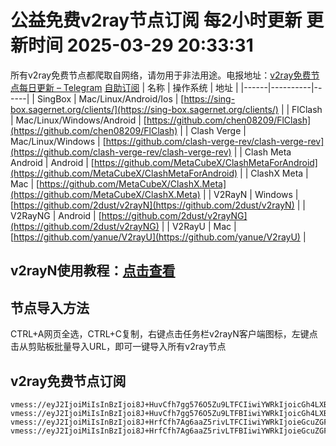# 公益免费v2ray节点订阅 每2小时更新 更新时间 2025-03-29 20:33:31
所有v2ray免费节点都爬取自网络，请勿用于非法用途。电报地址：[v2ray免费节点每日更新 – Telegram](https://t.me/just_do_chat) 
[自助订阅](https://share.colors.nyc.mn/)
| 名称 | 操作系统 | 地址 |
|------|----------|------|
| SingBox | Mac/Linux/Android/Ios | [https://sing-box.sagernet.org/clients/](https://sing-box.sagernet.org/clients/) |
| FlClash | Mac/Linux/Windows/Android | [https://github.com/chen08209/FlClash](https://github.com/chen08209/FlClash) |
| Clash Verge | Mac/Linux/Windows | [https://github.com/clash-verge-rev/clash-verge-rev](https://github.com/clash-verge-rev/clash-verge-rev) |
| Clash Meta Android | Android | [https://github.com/MetaCubeX/ClashMetaForAndroid](https://github.com/MetaCubeX/ClashMetaForAndroid) |
| ClashX Meta | Mac | [https://github.com/MetaCubeX/ClashX.Meta](https://github.com/MetaCubeX/ClashX.Meta) |
| V2RayN | Windows | [https://github.com/2dust/v2rayN](https://github.com/2dust/v2rayN) |
| V2RayNG | Android | [https://github.com/2dust/v2rayNG](https://github.com/2dust/v2rayNG) |
| V2RayU | Mac | [https://github.com/yanue/V2rayU](https://github.com/yanue/V2rayU) |
## v2rayN使用教程：[点击查看](https://blog.colors.nyc.mn/posts/how-to-use-v2rayn//)
## 节点导入方法
CTRL+A网页全选，CTRL+C复制，右键点击任务栏v2rayN客户端图标，左键点击从剪贴板批量导入URL，即可一键导入所有v2ray节点  
## v2ray免费节点订阅  
``` 
vmess://eyJ2IjoiMiIsInBzIjoi8J+HuvCfh7gg576O5Zu9LTFCIiwiYWRkIjoicGh4LXBsdXMtMWRkbnMuZmFmb3JleC5ldS5vcmciLCJwb3J0IjoiMjM0NTEiLCJ0eXBlIjoibm9uZSIsImlkIjoiMjA1M2UxMTEtMjNjYi00ZjIyLWFjZTUtOGUyYTZlMzhhODA5IiwiYWlkIjoiMCIsIm5ldCI6IndzIiwicGF0aCI6Ii8iLCJob3N0IjoicGh4LXBsdXMtMWRkbnMuZmFmb3JleC5ldS5vcmciLCJ0bHMiOiIifQ==
vmess://eyJ2IjoiMiIsInBzIjoi8J+HuvCfh7gg576O5Zu9LTFBIiwiYWRkIjoicGh4LXBsdXMtMWRkbnMuZmFmb3JleC5ldS5vcmciLCJwb3J0IjoiMjM0NTEiLCJ0eXBlIjoibm9uZSIsImlkIjoiMDljMTNhMzItNTY0Ni00ODcxLWE3ZTMtYzM1Y2Q3ZmZkMzc5IiwiYWlkIjoiMCIsIm5ldCI6IndzIiwicGF0aCI6Ii8iLCJob3N0IjoicGh4LXBsdXMtMWRkbnMuZmFmb3JleC5ldS5vcmciLCJ0bHMiOiIifQ==
vmess://eyJ2IjoiMiIsInBzIjoi8J+HrfCfh7Ag6aaZ5rivLTFCIiwiYWRkIjoieGcuZGFzaHVhaS5jeW91IiwicG9ydCI6IjE5OTAxIiwidHlwZSI6Im5vbmUiLCJpZCI6IjFhNjZjYzhkLTcyNmMtNDEwZi05NmY0LWFhMjRhZDNlNGMxNyIsImFpZCI6IjAiLCJuZXQiOiJ0Y3AiLCJwYXRoIjoiLyIsImhvc3QiOiJ4Zy5kYXNodWFpLmN5b3UiLCJ0bHMiOiIifQ==
vmess://eyJ2IjoiMiIsInBzIjoi8J+HrfCfh7Ag6aaZ5rivLTFBIiwiYWRkIjoieGcuZGFzaHVhaS5jeW91IiwicG9ydCI6IjE5OTAxIiwidHlwZSI6Im5vbmUiLCJpZCI6Ijk0NDRjZWYwLWMxMWQtNGVmZS04ZWQzLTY2ZjAyMjFhM2Y0NSIsImFpZCI6IjAiLCJuZXQiOiJ0Y3AiLCJwYXRoIjoiLyIsImhvc3QiOiJ4Zy5kYXNodWFpLmN5b3UiLCJ0bHMiOiIifQ==
```

